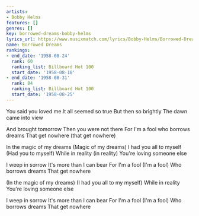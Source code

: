 ```yaml
---
artists:
- Bobby Helms
features: []
genres: []
key: borrowed-dreams-bobby-helms
lyrics_url: https://www.musixmatch.com/lyrics/Bobby-Helms/Borrowed-Dreams
name: Borrowed Dreams
rankings:
- end_date: '1958-08-24'
  rank: 60
  ranking_list: Billboard Hot 100
  start_date: '1958-08-18'
- end_date: '1958-08-31'
  rank: 84
  ranking_list: Billboard Hot 100
  start_date: '1958-08-25'
---
```

You said you loved me
It all seemed so true
But then so brightly
The dawn came into view

And brought tomorrow
Then you were not there
For I'm a fool who borrows dreams
That get nowhere (that get nowhere)

In the magic of my dreams
(Magic of my dreams)
I had you all to myself
(Had you to myself)
While in reality (in reality)
You're loving someone else

I weep in sorrow
It's more than I can bear
For I'm a fool (I'm a fool)
Who borrows dreams
That get nowhere

(In the magic of my dreams)
(I had you all to my myself)
While in reality
You're loving someone else

I weep in sorrow
It's more than I can bear
For I'm a fool (I'm a fool)
Who borrows dreams
That get nowhere

